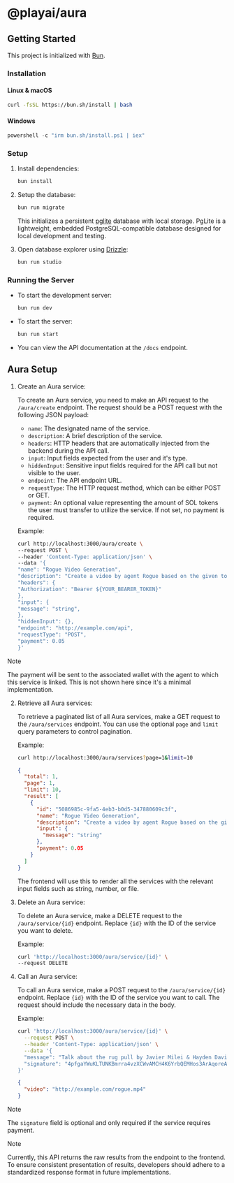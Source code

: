 # @playai/aura

## Getting Started

This project is initialized with [Bun](https://bun.sh/).

### Installation

#### Linux & macOS

```sh
curl -fsSL https://bun.sh/install | bash
```

#### Windows

```powershell
powershell -c "irm bun.sh/install.ps1 | iex"
```

### Setup

1. Install dependencies:
    ```sh
    bun install
    ```

2. Setup the database:
    ```sh
    bun run migrate
    ```
   This initializes a persistent [pglite](https://pglite.dev/) database with local storage. PgLite is a lightweight,
   embedded PostgreSQL-compatible database designed for local development and testing.

3. Open database explorer using [Drizzle](https://orm.drizzle.team/):
    ```sh
    bun run studio
    ```

### Running the Server

- To start the development server:
    ```sh
    bun run dev
    ```

- To start the server:
    ```sh
    bun run start
    ```
- You can view the API documentation at the `/docs` endpoint.

## Aura Setup

1. Create an Aura service:

   To create an Aura service, you need to make an API request to the `/aura/create` endpoint. The request should be a
   POST request with the following JSON payload:

    - `name`: The designated name of the service.
    - `description`: A brief description of the service.
    - `headers`: HTTP headers that are automatically injected from the backend during the API call.
    - `input`: Input fields expected from the user and it's type.
    - `hiddenInput`: Sensitive input fields required for the API call but not visible to the user.
    - `endpoint`: The API endpoint URL.
    - `requestType`: The HTTP request method, which can be either POST or GET.
    - `payment`: An optional value representing the amount of SOL tokens the user must transfer to utilize the service.
      If not set, no payment is required.

   Example:

   ```sh
   curl http://localhost:3000/aura/create \
   --request POST \
   --header 'Content-Type: application/json' \
   --data '{
   "name": "Rogue Video Generation",
   "description": "Create a video by agent Rogue based on the given topic",
   "headers": {
   "Authorization": "Bearer ${YOUR_BEARER_TOKEN}"
   },
   "input": {
   "message": "string",
   },
   "hiddenInput": {},
   "endpoint": "http://example.com/api",
   "requestType": "POST",
   "payment": 0.05
   }'
      ```

> [!NOTE]
> The payment will be sent to the associated wallet with the agent to which this service is linked. This is not shown
> here since it's a minimal implementation.

2. Retrieve all Aura services:

   To retrieve a paginated list of all Aura services, make a GET request to the `/aura/services` endpoint. You can use
   the optional `page` and `limit` query parameters to control pagination.

   Example:
   ```sh
   curl http://localhost:3000/aura/services?page=1&limit=10
   ```

   ```json
   {
     "total": 1,
     "page": 1,
     "limit": 10,
     "result": [
       {
         "id": "5086985c-9fa5-4eb3-b0d5-347880609c3f",
         "name": "Rogue Video Generation",
         "description": "Create a video by agent Rogue based on the given topic",
         "input": {
           "message": "string"
         },
         "payment": 0.05
       }
     ]
   }
   ```
   The frontend will use this to render all the services with the relevant input fields such as string, number, or file.

3. Delete an Aura service:

   To delete an Aura service, make a DELETE request to the `/aura/service/{id}` endpoint. Replace `{id}` with the ID of
   the service you want to delete.

   Example:
   ```sh
   curl 'http://localhost:3000/aura/service/{id}' \
   --request DELETE
   ```

4. Call an Aura service:

   To call an Aura service, make a POST request to the `/aura/service/{id}` endpoint. Replace `{id}` with the ID of the
   service you want to call. The request should include the necessary data in the body.

   Example:

   ```sh
   curl 'http://localhost:3000/aura/service/{id}' \
     --request POST \
     --header 'Content-Type: application/json' \
     --data '{
     "message": "Talk about the rug pull by Javier Milei & Hayden Davis",
     "signature": "4pfgaYWuKLTUNKBmrra4vzXCWvAMCH4K6YrbQEMHos3ArAqoreARgqGWVBzxr5VL65ZiPxeVk7t65fp3n2ZGRi8z"
   }'
   ```

   ```json
   {
     "video": "http://example.com/rogue.mp4"
   }
   ```

> [!NOTE]
> The `signature` field is optional and only required if the service requires payment.

> [!NOTE]
> Currently, this API returns the raw results from the endpoint to the frontend. To ensure consistent presentation of
> results, developers should adhere to a standardized response format in future implementations.
